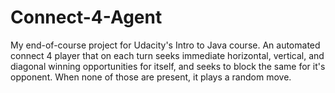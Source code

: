 # Connect-4-Agent
My end-of-course project for Udacity's Intro to Java course. An automated connect 4 player that on each turn seeks immediate horizontal, vertical, and diagonal winning opportunities for itself, and seeks to block the same for it's opponent. When none of those are present, it plays a random move. 
